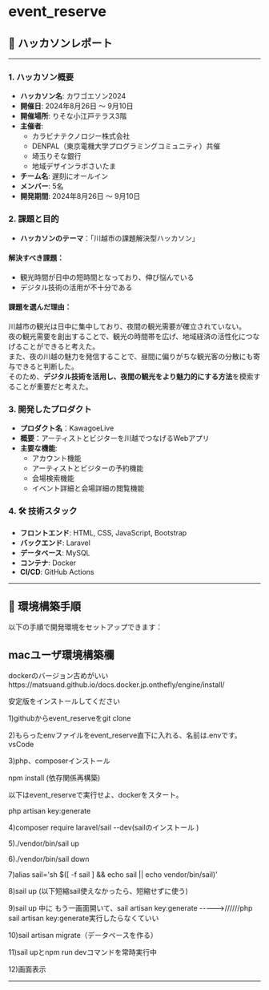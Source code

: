 # event_reserve

## 📝 ハッカソンレポート

---

### 1. ハッカソン概要

- **ハッカソン名**: カワゴエソン2024  
- **開催日**: 2024年8月26日 ～ 9月10日  
- **開催場所**: りそな小江戸テラス3階  
- **主催者**:
  - カラビナテクノロジー株式会社  
  - DENPAL（東京電機大学プログラミングコミュニティ）共催  
  - 埼玉りそな銀行  
  - 地域デザインラボさいたま  
- **チーム名**: 遅刻にオールイン  
- **メンバー**: 5名  
- **開発期間**: 2024年8月26日 ～ 9月10日  

### 2. 課題と目的

- **ハッカソンのテーマ**：「川越市の課題解決型ハッカソン」

#### 解決すべき課題：
- 観光時間が日中の短時間となっており、伸び悩んでいる  
- デジタル技術の活用が不十分である  

#### 課題を選んだ理由：
川越市の観光は日中に集中しており、夜間の観光需要が確立されていない。  
夜の観光需要を創出することで、観光の時間帯を広げ、地域経済の活性化につなげることができると考えた。  
また、夜の川越の魅力を発信することで、昼間に偏りがちな観光客の分散にも寄与できると判断した。  
そのため、**デジタル技術を活用し、夜間の観光をより魅力的にする方法**を模索することが重要だと考えた。

### 3. 開発したプロダクト

- **プロダクト名**：KawagoeLive  
- **概要**：アーティストとビジターを川越でつなげるWebアプリ  
- **主要な機能**:
  - アカウント機能  
  - アーティストとビジターの予約機能  
  - 会場検索機能  
  - イベント詳細と会場詳細の閲覧機能

### 4.  🛠 技術スタック
- **フロントエンド**: HTML, CSS, JavaScript, Bootstrap
- **バックエンド**: Laravel
- **データベース**: MySQL
- **コンテナ**: Docker
- **CI/CD**: GitHub Actions

---
## 🚀 環境構築手順
以下の手順で開発環境をセットアップできます：

## macユーザ環境構築欄
dockerのバージョン古めがいいhttps://matsuand.github.io/docs.docker.jp.onthefly/engine/install/

安定版をインストールしてください

1)githubからevent_reserveをgit clone

2)もらったenvファイルをevent_reserve直下に入れる、名前は.envです。vsCode

3)php、composerインストール

npm install (依存関係再構築)

以下はevent_reserveで実行せよ、dockerをスタート。

php artisan key:generate

4)composer require laravel/sail --dev(sailのインストール )

5)./vendor/bin/sail up

6)./vendor/bin/sail down

7)alias sail='sh $([ -f sail ] && echo sail || echo vendor/bin/sail)'

8)sail up (以下短縮sail使えなかったら、短縮せずに使う)

9)sail up 中に もう一画面開いて、sail artisan key:generate ----->//////php sail artisan key:generate実行したらなくていい

10)sail artisan migrate（データベースを作る）

11)sail upとnpm run devコマンドを常時実行中

12)画面表示

---
